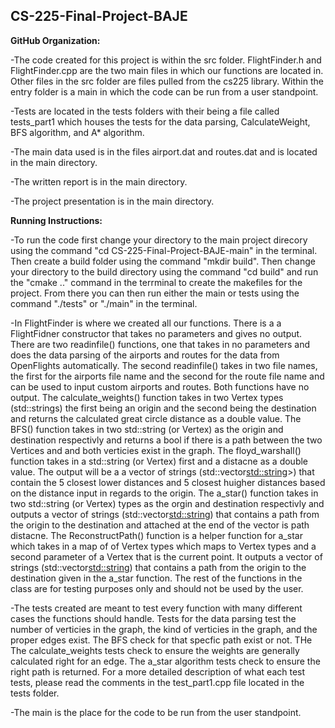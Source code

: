 ## CS-225-Final-Project-BAJE

<b>GitHub Organization:</b>
  
 -The code created for this project is within the src folder. FlightFinder.h and FlightFinder.cpp are the two main files in which our functions are located in. Other files in the src folder are files pulled from the cs225 library. Within the entry folder is a main in which the code can be run from a user standpoint.
 
 -Tests are located in the tests folders with their being a file called tests_part1 which houses the tests for the data parsing, CalculateWeight, BFS algorithm, and A* algorithm. 

-The main data used is in the files airport.dat and routes.dat and is located in the main directory.

-The written report is in the main directory.

-The project presentation is in the main directory.


<b>Running Instructions:</b>

 -To run the code first change your directory to the main project direcory using the command "cd CS-225-Final-Project-BAJE-main" in the terminal. Then create a build folder using the command "mkdir build". Then change your directory to the build directory using the command "cd build" and run the "cmake .." command in the terrminal to create the makefiles for the project. From there you can then run either the main or tests using the command "./tests" or "./main" in the terminal. 
 
 -In FlightFinder is where we created all our functions. There is a a FlightFidner constructor that takes no parameters and gives no output. There are two readinfile() functions, one that takes in no parameters and does the data parsing of the airports and routes for the data from OpenFlights automatically. The second readinfile() takes in two file names, the first for the airports file name and the second for the route file name and can be used to input custom airports and routes. Both functions have no output. The calculate_weights() function takes in two Vertex types (std::strings) the first being an origin and the second being the destination and returns the calculated great circle distance as a double value. The BFS() function takes in two std::string (or Vertex) as the origin and destination respectivly and returns a bool if there is a path between the two Vertices and and both verticies exist in the graph. The floyd_warshall() function takes in a std::string (or Vertex) first and a distacne as a double value. The output will be a a vector of strings (std::vector<std::string>>) that contain the 5 closest lower distances and 5 closest huigher distances based on the distance input in regards to the origin. The a_star() function takes in two std::string (or Vertex) types as the orgin and destination respectivly and outputs a vector of strings (std::vector<std::string>) that contains a path from the origin to the destination and attached at the end of the vector is path distacne. The ReconstructPath() function is a helper function for a_star which takes in a map of of Vertex types which maps to Vertex types and a second parameter of a Vertex that is the current point. It outputs a vector of strings (std::vector<std::string>) that contains a path from the origin to the destination given in the a_star function. The rest of the functions in the class are for testing purposes only and should not be used by the user.
 
 -The tests created are meant to test every function with many different cases the functions should handle. Tests for the data parsing test the number of verticies in the graph, the kind of verticies in the graph, and the proper edges exist. The BFS check for that specfic path exist or not. THe The calculate_weights tests check to ensure the weights are generally calculated right for an edge. The a_star algorithm tests check to ensure the right path is returned. For a more detailed description of what each test tests, please read the comments in the test_part1.cpp file located in the tests folder.
  
 -The main is the place for the code to be run from the user standpoint.
